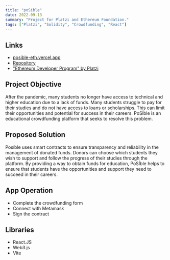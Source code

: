 ```yaml
---
title: "poSíble"
date: 2022-09-13
summary: "Project for Platzi and Ethereum Foundation."
tags: ["Platzi", "Solidity", "Crowdfunding", "React"]
---
```


## Links
- [posible-eth.vercel.app](https://posible-eth.vercel.app/)
- [Repository](https://github.com/Redf0xD/poSIble)
- ["Ethereum Developer Program" by Platzi](https://platzi.com/blog/inicia-el-ethereum-developer-program-en-platzi/)

## Project Objective

After the pandemic, many students no longer have access to technical and higher education due to a lack of funds. Many students struggle to pay for their studies and do not have access to loans or scholarships. This can limit their opportunities and potential for success in their careers. PoSÍble is an educational crowdfunding platform that seeks to resolve this problem.

## Proposed Solution

Posíble uses smart contracts to ensure transparency and reliability in the management of donated funds. Donors can choose which students they wish to support and follow the progress of their studies through the platform. By providing a way to obtain funds for education, PoSÍble helps to ensure that students have the opportunities and support they need to succeed in their careers.

## App Operation
- Complete the crowdfunding form
- Connect with Metamask
- Sign the contract

## Libraries
- React.JS
- Web3.js
- Vite
